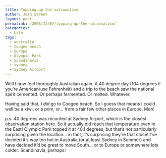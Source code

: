 ```yaml
---
title: Topping up the nationalism
author: Josh Street
layout: post
permalink: /2005/12/07/topping-up-the-nationalism/
categories:
  - Life
tags:
  - australia
  - Coogee beach
  - Europe
  - Olympic Park
  - Scandinavia
  - sydney
  - Sydney Airport
---
```

Well I now feel thoroughly Australian again. A 40 degree day (104 degrees if you&#8217;re American/use Fahrenheit) and a trip to the beach saw the national spirit cemented. Or perhaps fermented. Or melted. Whatever.

Having said that, I *did* go to Coogee beach. So I guess that means I could well be a kiwi, or a pom, or&#8230; from a fair few other places in Europe. Meh!

p.s. 40 degrees was recorded at Sydney Airport, which is the closest observation station here. So it actually did reach that temperature even in the East! Olympic Park topped it at 40.1 degrees, but that&#8217;s not particularly surprising given the location&#8230; in fact, it&#8217;s surprising they&#8217;re that close! I&#8217;ve decided it&#8217;s way too hot in Australia (or at least Sydney in Summer) and have decided it&#8217;d be great to move South&#8230; or to Europe or somewhere lots colder. Scandinavia, perhaps!